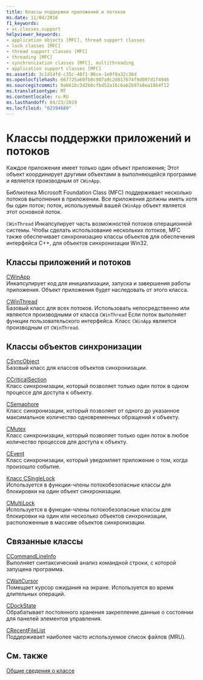 ```yaml
---
title: Классы поддержки приложений и потоков
ms.date: 11/04/2016
f1_keywords:
- vc.classes.support
helpviewer_keywords:
- application objects [MFC], thread support classes
- lock classes [MFC]
- thread support classes [MFC]
- threading [MFC]
- synchronization classes [MFC], multithreading
- application support classes [MFC]
ms.assetid: 3c1d14fd-c35c-48f1-86ce-1e0f9a32c36d
ms.openlocfilehash: 667725a60fb0c907a9c2d017674f9d097d1f4946
ms.sourcegitcommit: 0ab61bc3d2b6cfbd52a16c6ab2b97a8ea1864f12
ms.translationtype: MT
ms.contentlocale: ru-RU
ms.lasthandoff: 04/23/2019
ms.locfileid: "62394680"
---
```

# <a name="application-and-thread-support-classes"></a>Классы поддержки приложений и потоков

Каждое приложение имеет только один объект приложения; Этот объект координирует другими объектами в выполняющейся программе и является производным от `CWinApp`.

Библиотека Microsoft Foundation Class (MFC) поддерживает несколько потоков выполнения в приложении. Все приложения должны иметь хотя бы один поток; поток, используемый вашей `CWinApp` объект является этот основной поток.

`CWinThread` Инкапсулирует часть возможностей потоков операционной системы. Чтобы сделать использование нескольких потоков, MFC также обеспечивает синхронизацию классы объектов для обеспечения интерфейса C++, для объектов синхронизации Win32.

## <a name="application-and-thread-classes"></a>Классы приложений и потоков

[CWinApp](../mfc/reference/cwinapp-class.md)<br/>
Инкапсулирует код для инициализации, запуска и завершения работы приложения. Объект приложения будет наследовать от этого класса.

[CWinThread](../mfc/reference/cwinthread-class.md)<br/>
Базовый класс для всех потоков. Использовать непосредственно или являются производными от класса `CWinThread` Если поток выполняет функции пользовательского интерфейса. Класс `CWinApp` является производным от `CWinThread`.

## <a name="synchronization-object-classes"></a>Классы объектов синхронизации

[CSyncObject](../mfc/reference/csyncobject-class.md)<br/>
Базовый класс для классов объектов синхронизации.

[CCriticalSection](../mfc/reference/ccriticalsection-class.md)<br/>
Класс синхронизации, который позволяет только один поток в одном процессе для доступа к объекту.

[CSemaphore](../mfc/reference/csemaphore-class.md)<br/>
Класс синхронизации, который позволяет от одного до указанное максимальное количество одновременных обращений к объекту.

[CMutex](../mfc/reference/cmutex-class.md)<br/>
Класс синхронизации, который позволяет только один поток в любое количество процессов для доступа к объекту.

[CEvent](../mfc/reference/cevent-class.md)<br/>
Класс синхронизации, который уведомляет приложение о том, когда произошло событие.

[Класс CSingleLock](../mfc/reference/csinglelock-class.md)<br/>
Используется в функции-члены потокобезопасные классы для блокировки на один объект синхронизации.

[CMultiLock](../mfc/reference/cmultilock-class.md)<br/>
Используется в функции-члены потокобезопасные классы для блокировки на один или несколько объектов синхронизации, расположенные в массиве объектов синхронизации.

## <a name="related-classes"></a>Связанные классы

[CCommandLineInfo](../mfc/reference/ccommandlineinfo-class.md)<br/>
Выполняет синтаксический анализ командной строки, с которой запущена программа.

[CWaitCursor](../mfc/reference/cwaitcursor-class.md)<br/>
Помещает курсор ожидания на экране. Используется во время длительных операций.

[CDockState](../mfc/reference/cdockstate-class.md)<br/>
Обрабатывает постоянного хранения закрепление данные о состоянии для панелей элементов управления.

[CRecentFileList](../mfc/reference/crecentfilelist-class.md)<br/>
Поддерживает наиболее часто используемое список файлов (MRU).

## <a name="see-also"></a>См. также

[Общие сведения о классе](../mfc/class-library-overview.md)
